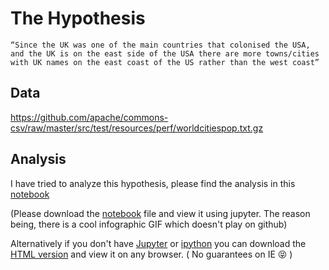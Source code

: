 # The Hypothesis

`“Since the UK was one of the main countries that colonised the USA, and the UK is on the east side of the USA there are more towns/cities with UK names on the east coast of the US rather than the west coast”`

## Data
https://github.com/apache/commons-csv/raw/master/src/test/resources/perf/worldcitiespop.txt.gz

## Analysis
I have tried to analyze this hypothesis, please find the analysis in this [notebook](https://github.com/yackoa/us_cities_with_english_names/blob/master/thoughts.ipynb)

(Please download the [notebook](https://github.com/yackoa/us_cities_with_english_names/blob/master/thoughts.ipynb) file and view it using jupyter. The reason being, there is a cool infographic GIF which doesn't play on github)

Alternatively if you don't have [Jupyter](https://jupyter.org/) or [ipython](https://ipython.org/) you can download the [HTML version](https://github.com/yackoa/us_cities_with_english_names/blob/master/thoughts.html) and view it on any browser. ( No guarantees on IE  :stuck_out_tongue_closed_eyes: )
